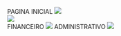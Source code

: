 PAGINA INICIAL
<img src="https://i.imgur.com/x3QkZKu.png">
<br>
<img src="https://i.imgur.com/luZ8h6Q.png">
<br>
FINANCEIRO
<img src="https://i.imgur.com/9N1uQz9.png">
ADMINISTRATIVO
<img src="https://i.imgur.com/3uI9JGA.png">
